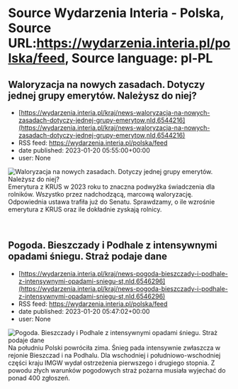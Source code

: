 # Source Wydarzenia Interia - Polska, Source URL:https://wydarzenia.interia.pl/polska/feed, Source language: pl-PL

## Waloryzacja na nowych zasadach. Dotyczy jednej grupy emerytów. Należysz do niej?
 - [https://wydarzenia.interia.pl/kraj/news-waloryzacja-na-nowych-zasadach-dotyczy-jednej-grupy-emerytow,nId,6544216](https://wydarzenia.interia.pl/kraj/news-waloryzacja-na-nowych-zasadach-dotyczy-jednej-grupy-emerytow,nId,6544216)
 - RSS feed: https://wydarzenia.interia.pl/polska/feed
 - date published: 2023-01-20 05:55:00+00:00
 - user: None

<p><a href="https://wydarzenia.interia.pl/kraj/news-waloryzacja-na-nowych-zasadach-dotyczy-jednej-grupy-emerytow,nId,6544216"><img align="left" alt="Waloryzacja na nowych zasadach. Dotyczy jednej grupy emerytów. Należysz do niej?" src="https://i.iplsc.com/waloryzacja-na-nowych-zasadach-dotyczy-jednej-grupy-emerytow/000GN3NFC0WNLY2F-C321.jpg" /></a>Emerytura z KRUS w 2023 roku to znaczna podwyżka świadczenia dla rolników. Wszystko przez nadchodzącą, marcową waloryzację. Odpowiednia ustawa trafiła już do Senatu. Sprawdzamy, o ile wzrośnie emerytura z KRUS oraz ile dokładnie zyskają rolnicy. </p><br clear="all" />

## Pogoda. Bieszczady i Podhale z intensywnymi opadami śniegu. Straż podaje dane
 - [https://wydarzenia.interia.pl/kraj/news-pogoda-bieszczady-i-podhale-z-intensywnymi-opadami-sniegu-st,nId,6546296](https://wydarzenia.interia.pl/kraj/news-pogoda-bieszczady-i-podhale-z-intensywnymi-opadami-sniegu-st,nId,6546296)
 - RSS feed: https://wydarzenia.interia.pl/polska/feed
 - date published: 2023-01-20 05:47:02+00:00
 - user: None

<p><a href="https://wydarzenia.interia.pl/kraj/news-pogoda-bieszczady-i-podhale-z-intensywnymi-opadami-sniegu-st,nId,6546296"><img align="left" alt="Pogoda. Bieszczady i Podhale z intensywnymi opadami śniegu. Straż podaje dane" src="https://i.iplsc.com/pogoda-bieszczady-i-podhale-z-intensywnymi-opadami-sniegu-st/000GN8Q7OYT9TEKL-C321.jpg" /></a>Na południu Polski powróciła zima. Śnieg pada intensywnie zwłaszcza w rejonie Bieszczad i na Podhalu. Dla wschodniej i południowo-wschodniej części kraju IMGW wydał ostrzeżenia pierwszego i drugiego stopnia. Z powodu złych warunków pogodowych straż pożarna musiała wyjechać do ponad 400 zgłoszeń.</p><br clear="all" />
